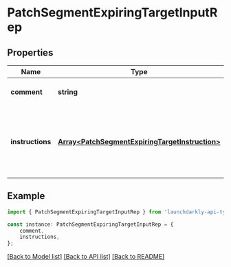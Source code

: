 # PatchSegmentExpiringTargetInputRep


## Properties

Name | Type | Description | Notes
------------ | ------------- | ------------- | -------------
**comment** | **string** | Optional description of changes | [optional] [default to undefined]
**instructions** | [**Array&lt;PatchSegmentExpiringTargetInstruction&gt;**](PatchSegmentExpiringTargetInstruction.md) | Semantic patch instructions for the desired changes to the resource | [default to undefined]

## Example

```typescript
import { PatchSegmentExpiringTargetInputRep } from 'launchdarkly-api-typescript';

const instance: PatchSegmentExpiringTargetInputRep = {
    comment,
    instructions,
};
```

[[Back to Model list]](../README.md#documentation-for-models) [[Back to API list]](../README.md#documentation-for-api-endpoints) [[Back to README]](../README.md)
